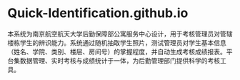 # Quick-Identification.github.io
本系统为南京航空航天大学后勤保障部公寓服务中心设计，用于考核管理员对管辖楼栋学生的辨识能力。系统通过随机抽取学生照片，测试管理员对学生基本信息（姓名、学院、类别、楼层、房间号）的掌握程度，并自动生成考核成绩报表。平台集数据管理、实时考核与成绩统计于一体，为后勤管理部门提供科学的考核工具。
